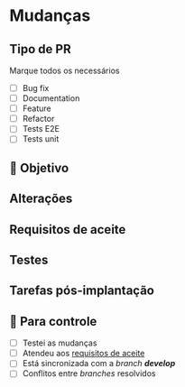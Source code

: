 # Mudanças

<!--
> RECOMENDAÇÕES
> - Crie PRs pequenos;
> - Forneça testes para as alterações;
> - Use o padrão de commit convencional;
> - tualize todas as documentações necessárias;
-->

## Tipo de PR

Marque todos os necessários

- [ ] Bug fix <!-- Conserta uma fucionalidade -->
- [ ] Documentation <!-- Altera a documentação -->
- [ ] Feature <!-- Adiciona novas funcionalidades -->
- [ ] Refactor <!-- Altera o código sem alterar a funcionalidade -->
- [ ] Tests E2E <!-- Simula requisições -->
- [ ] Tests unit <!-- Comportamento dos métodos -->

## 🎯 Objetivo
<!-- Descreva o objetivo das alterações. -->

## Alterações
<!-- Liste todas as mudanças feitas. -->

## Requisitos de aceite
<!-- Quais os pontos de validação do que foi feito? -->

## Testes
<!-- Adicionou testes e2e/unitários? -->

## Tarefas pós-implantação
<!-- Algo precisa ser feito após implanter a branch? -->

## 🛃 Para controle

- [ ] Testei as mudanças
- [ ] Atendeu aos [requisitos de aceite](#requisitos-de-aceite)
- [ ] Está sincronizada com a _branch **develop**_
- [ ] Conflitos entre _branches_ resolvidos
